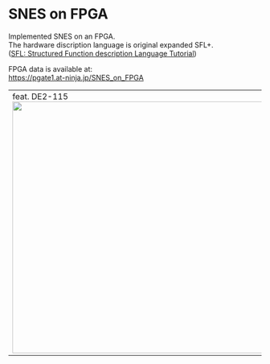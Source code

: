 # SNES on FPGA

Implemented SNES on an FPGA.  
The hardware discription language is original expanded SFL+.  
(<a href=http://www-lab09.kuee.kyoto-u.ac.jp/parthenon/NTT/English/Tutorial/tutorial.htm>SFL: Structured Function description Language Tutorial</a>)

FPGA data is available at:  
https://pgate1.at-ninja.jp/SNES_on_FPGA

<table><tr>
<td>
feat. DE2-115
<img width=500 src=https://pgate1.at-ninja.jp/SNES_on_FPGA/DE2-115_20150627.jpg>
</td>
<td>
feat. DE0-CV
<img width=500 src=https://pgate1.at-ninja.jp/SNES_on_FPGA/DE0-CV_20170802.jpg>
</td>
</tr></table>
